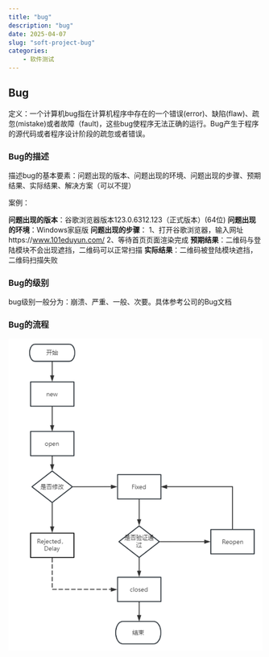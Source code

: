 ```yaml
---
title: "bug"
description: "bug"
date: 2025-04-07
slug: "soft-project-bug"
categories:
    - 软件测试
---
```




## Bug

定义：一个计算机bug指在计算机程序中存在的一个错误(error)、缺陷(flaw)、疏忽(mistake)或者故障（fault)，这些bug使程序无法正确的运行。Bug产生于程序的源代码或者程序设计阶段的疏忽或者错误。





### Bug的描述

描述bug的基本要素：问题出现的版本、问题出现的环境、问题出现的步骤、预期结果、实际结果、解决方案（可以不提）



案例：

**问题出现的版本**：谷歌浏览器版本123.0.6312.123（正式版本）(64位)
**问题出现的环境**：Windows家庭版
**问题出现的步骤**：
1、打开谷歌浏览器，输入网址https://www.101eduyun.com/
2、等待首页页面渲染完成
**预期结果**：二维码与登陆模块不会出现遮挡，二维码可以正常扫描
**实际结果**：二维码被登陆模块遮挡，二维码扫描失败





### Bug的级别

bug级别⼀般分为：崩溃、严重、⼀般、次要。具体参考公司的Bug文档









### Bug的流程

![image-20250407160810821](image/image-20250407160810821.png)

